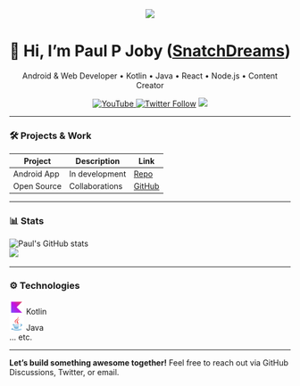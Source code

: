 <div align="center">
  <img src="...resume-banner.png" width="800"/>
  <h1>👋 Hi, I’m Paul P Joby (<a href="https://snatchdreams.net">SnatchDreams</a>)</h1>
  <p>Android & Web Developer • Kotlin • Java • React • Node.js • Content Creator</p>
</div>

<p align="center">
  <a href="...youtube...">
    <img src="https://github-readme-youtube-stats.herokuapp.com/subscribers/index.php?id=YOUR_CHANNEL_ID&key=API_KEY&style=for-the-badge" alt="YouTube"/>
  </a>
  <a href="https://twitter.com/paulpjoby"><img src="...shields.io/twitter/follow/paulpjoby?style=for-the-badge" alt="Twitter Follow"/></a>
  <a href="https://instagram.com/paulpjoby"><img src="...instagram badge"/></a>
</p>

---

### 🛠️ Projects & Work

| Project | Description | Link |
|--------|-------------|------|
| Android App | In development | [Repo](...) |
| Open Source | Collaborations | [GitHub](...) |

---

### 📊 Stats  
![Paul's GitHub stats](https://github-readme-stats.vercel.app/api?username=paulpjoby&show_icons=true)  
![](https://komarev.com/ghpvc/?username=paulpjoby)

---

### ⚙️ Technologies  
<img src="https://raw.githubusercontent.com/devicons/devicon/master/icons/kotlin/kotlin-original.svg" width="26px"/> Kotlin  
<img src="https://raw.githubusercontent.com/devicons/devicon/master/icons/java/java-original.svg" width="26px"/> Java  
... etc.

---

**Let’s build something awesome together!** Feel free to reach out via GitHub Discussions, Twitter, or email.

